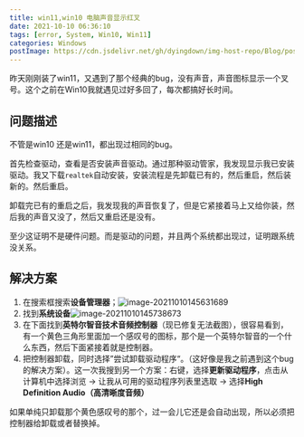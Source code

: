 ```yaml
---
title: win11,win10 电脑声音显示红叉
date: 2021-10-10 06:36:10
tags: [error, System, Win10, Win11]
categories: Windows
postImage: https://cdn.jsdelivr.net/gh/dyingdown/img-host-repo/Blog/post20211010150636.jpg
---
```


昨天刚刚装了win11，又遇到了那个经典的bug，没有声音，声音图标显示一个叉号。这个之前在Win10我就遇见过好多回了，每次都搞好长时间。

<!--more-->

## 问题描述

不管是win10 还是win11，都出现过相同的bug。

首先检查驱动，查看是否安装声音驱动。通过那种驱动管家，我发现显示我已安装驱动。我又下载`realtek`自动安装，安装流程是先卸载已有的，然后重启，然后装新的。然后重启。

卸载完已有的重启之后，我发现我的声音恢复了，但是它紧接着马上又给你装，然后我的声音又没了，然后又重启还是没有。

至少这证明不是硬件问题。而是驱动的问题，并且两个系统都出现过，证明跟系统没关系。

## 解决方案

1. 在搜索框搜索**设备管理器**；![image-20211010145631689](https://cdn.jsdelivr.net/gh/dyingdown/img-host-repo/Blog/post20211010145631.png)
2. 找到**系统设备**![image-20211010145738673](https://cdn.jsdelivr.net/gh/dyingdown/img-host-repo/Blog/post20211010145738.png)
3. 在下面找到**英特尔智音技术音频控制器**（现已修复无法截图），很容易看到，有一个黄色三角形里面加一个感叹号的图标，那个是一个英特尔智音的一个什么东西，然后下面紧接着就是控制器。
4. 把控制器卸载，同时选择”尝试卸载驱动程序“。（这好像是我之前遇到这个bug的解决方案）。这一次我搜到另一个方案：右键，选择**更新驱动程序**，点击从计算机中选择浏览 -> 让我从可用的驱动程序列表里选取 -> 选择**High Definition Audio（高清晰度音频）**

如果单纯只卸载那个黄色感叹号的那个，过一会儿它还是会自动出现，所以必须把控制器给卸载或者替换掉。